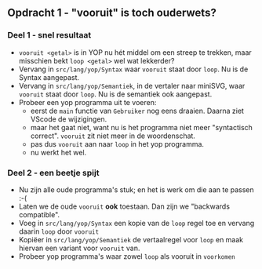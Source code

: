 ## Opdracht 1 - "vooruit" is toch ouderwets?
 
### Deel 1 - snel resultaat
   
* `vooruit <getal>` is in YOP nu hét middel om een streep te trekken, maar misschien bekt `loop <getal>` wel wat lekkerder?
* Vervang in `src/lang/yop/Syntax` waar `vooruit` staat door `loop`. Nu is de Syntax aangepast.
* Vervang in `src/lang/yop/Semantiek`, in de vertaler naar miniSVG, waar `vooruit` staat door `loop`. Nu is de semantiek ook aangepast.
* Probeer een yop programma uit te voeren:
   * eerst de `main` functie van `Gebruiker` nog eens draaien. Daarna ziet VScode de wijzigingen.
   * maar het gaat niet, want nu is het programma niet meer "syntactisch correct". `vooruit` zit niet meer in de woordenschat.
   * pas dus `vooruit` aan naar `loop` in het yop programma.
   * nu werkt het wel.

### Deel 2 - een beetje spijt
   
* Nu zijn alle oude programma's stuk; en het is werk om die aan te passen :-(
* Laten we de oude `vooruit` **ook** toestaan. Dan zijn we "backwards compatible".
* Voeg in `src/lang/yop/Syntax` een kopie van de `loop` regel toe en vervang daarin `loop` door `vooruit`
* Kopiëer in `src/lang/yop/Semantiek` de vertaalregel voor `loop` en maak hiervan een variant voor `vooruit` van.
* Probeer yop programma's waar zowel `loop` als vooruit in `voorkomen`
